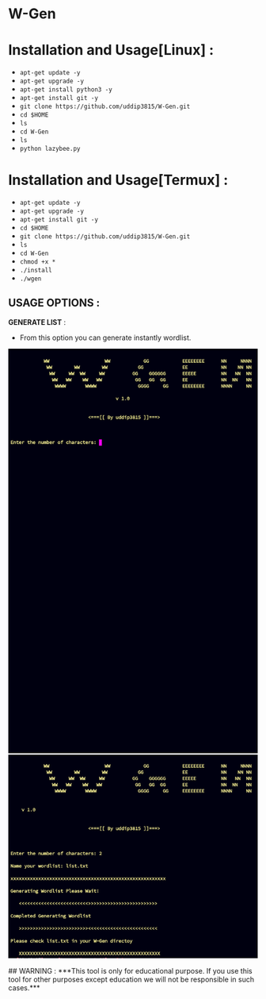 # W-Gen
# Installation and Usage[Linux] : 
* `apt-get update -y`
* `apt-get upgrade -y`
* `apt-get install python3 -y`
* `apt-get install git -y`
* `git clone https://github.com/uddip3815/W-Gen.git`
* `cd $HOME`
* `ls`
* `cd W-Gen`
* `ls`
* `python lazybee.py`
# Installation and Usage[Termux] : 
* `apt-get update -y`
* `apt-get upgrade -y`
* `apt-get install git -y`
* `cd $HOME`
* `git clone https://github.com/uddip3815/W-Gen.git`
* `ls`
* `cd W-Gen`
* `chmod +x *`
* `./install`
* `./wgen`
## USAGE OPTIONS :
__GENERATE LIST__ :
- From this option you can generate instantly wordlist.<p align="center">
<p align="center">
<a><img title=""
  src="https://raw.githubusercontent.com/uddip3815/W-Gen/master/screenshot.png"><img title=""
  src="https://raw.githubusercontent.com/uddip3815/W-Gen/master/screenshot1.png">
</a>
</p>
## WARNING : 
***This tool is only for educational purpose. If you use this tool for other purposes except education we will not be responsible in such cases.***
